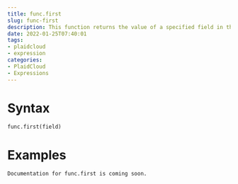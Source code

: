 ```yaml
---
title: func.first
slug: func-first
description: This function returns the value of a specified field in the first record of the result set returned by a query
date: 2022-01-25T07:40:01
tags:
- plaidcloud
- expression
categories:
- PlaidCloud
- Expressions
---
```



# Syntax



```
func.first(field)
```


# Examples



```
Documentation for func.first is coming soon.
```
